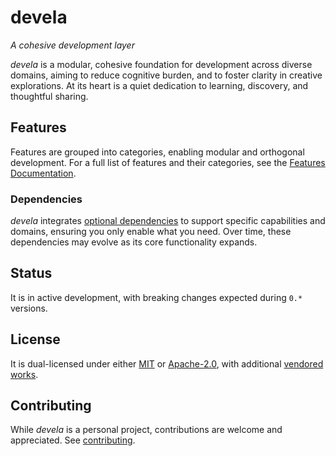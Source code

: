# devela

*A cohesive development layer*

*devela* is a modular, cohesive foundation for development across diverse domains,
aiming to reduce cognitive burden, and to foster clarity in creative explorations.
At its heart is a quiet dedication to learning, discovery, and thoughtful sharing.


## Features

Features are grouped into categories, enabling modular and orthogonal development.
For a full list of features and their categories, see the [Features Documentation].

[Features Documentation]: https://docs.rs/devela/latest/devela/_info/features/index.html


### Dependencies

*devela* integrates [optional dependencies] to support specific capabilities and
domains, ensuring you only enable what you need. Over time, these dependencies
may evolve as its core functionality expands.


[optional dependencies]: https://docs.rs/devela/latest/devela/_dep/index.html


## Status
It is in active development, with breaking changes expected during `0.*` versions.


## License
It is dual-licensed under either [MIT](LICENSE-MIT) or [Apache-2.0](LICENSE-APACHE),
with additional [vendored works](docs/vendored.md).


## Contributing
While *devela* is a personal project, contributions are welcome and appreciated.
See [contributing](docs/contributing.md).
